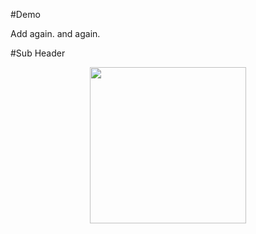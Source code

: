 #Demo


Add again.
and again.

#Sub Header

<p align="center">
  <img height="250cm" src="https://www.gifcen.com/wp-content/uploads/2022/09/anime-gif-8.gif"/>
<p>
